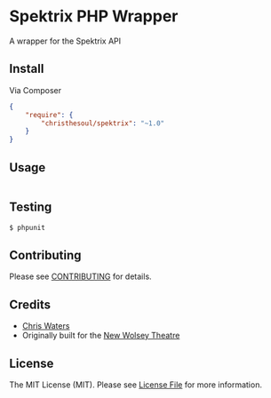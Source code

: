 # Spektrix PHP Wrapper

A wrapper for the Spektrix API

## Install

Via Composer

``` json
{
    "require": {
        "christhesoul/spektrix": "~1.0"
    }
}
```


## Usage

``` php


```


## Testing

``` bash
$ phpunit
```


## Contributing

Please see [CONTRIBUTING](https://github.com/thephpleague/:package_name/blob/master/CONTRIBUTING.md) for details.


## Credits

- [Chris Waters](https://github.com/christhesoul)
- Originally built for the [New Wolsey Theatre](http://www.wolseytheatre.co.uk)

## License

The MIT License (MIT). Please see [License File](https://github.com/christhesoul/spektrix/blob/master/LICENSE) for more information.
